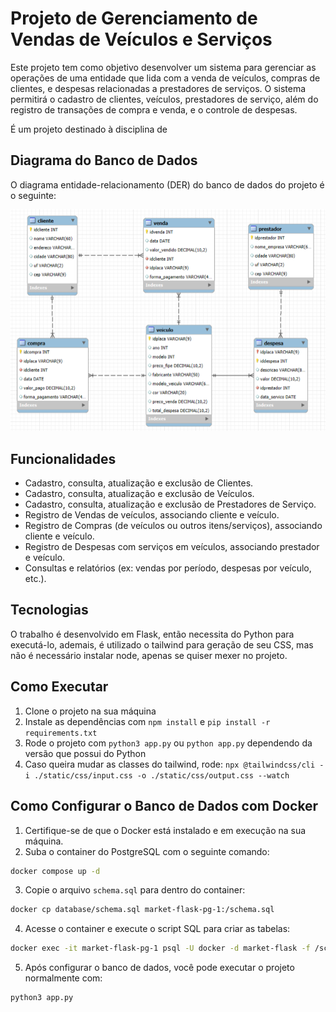 # Projeto de Gerenciamento de Vendas de Veículos e Serviços

Este projeto tem como objetivo desenvolver um sistema para gerenciar as operações de uma entidade que lida com a venda de veículos, compras de clientes, e despesas relacionadas a prestadores de serviços. O sistema permitirá o cadastro de clientes, veículos, prestadores de serviço, além do registro de transações de compra e venda, e o controle de despesas.

É um projeto destinado à disciplina de

## Diagrama do Banco de Dados

O diagrama entidade-relacionamento (DER) do banco de dados do projeto é o seguinte:

![Diagrama do Banco de Dados](docs/bd.png)

## Funcionalidades

- Cadastro, consulta, atualização e exclusão de Clientes.
- Cadastro, consulta, atualização e exclusão de Veículos.
- Cadastro, consulta, atualização e exclusão de Prestadores de Serviço.
- Registro de Vendas de veículos, associando cliente e veículo.
- Registro de Compras (de veículos ou outros itens/serviços), associando cliente e veículo.
- Registro de Despesas com serviços em veículos, associando prestador e veículo.
- Consultas e relatórios (ex: vendas por período, despesas por veículo, etc.).

## Tecnologias

O trabalho é desenvolvido em Flask, então necessita do Python para executá-lo, ademais, é utilizado o tailwind para geração de seu CSS, mas não é necessário instalar node, apenas se quiser mexer no projeto.

## Como Executar

1. Clone o projeto na sua máquina
2. Instale as dependências com `npm install` e `pip install -r requirements.txt`
3. Rode o projeto com `python3 app.py` ou `python app.py` dependendo da versão que possui do Python
4. Caso queira mudar as classes do tailwind, rode: `npx @tailwindcss/cli -i ./static/css/input.css -o ./static/css/output.css --watch`

## Como Configurar o Banco de Dados com Docker

1. Certifique-se de que o Docker está instalado e em execução na sua máquina.
2. Suba o container do PostgreSQL com o seguinte comando:

```bash
docker compose up -d
```

3. Copie o arquivo `schema.sql` para dentro do container:

```bash
docker cp database/schema.sql market-flask-pg-1:/schema.sql
```

4. Acesse o container e execute o script SQL para criar as tabelas:

```bash
docker exec -it market-flask-pg-1 psql -U docker -d market-flask -f /schema.sql
```

5. Após configurar o banco de dados, você pode executar o projeto normalmente com:

```bash
python3 app.py
```
